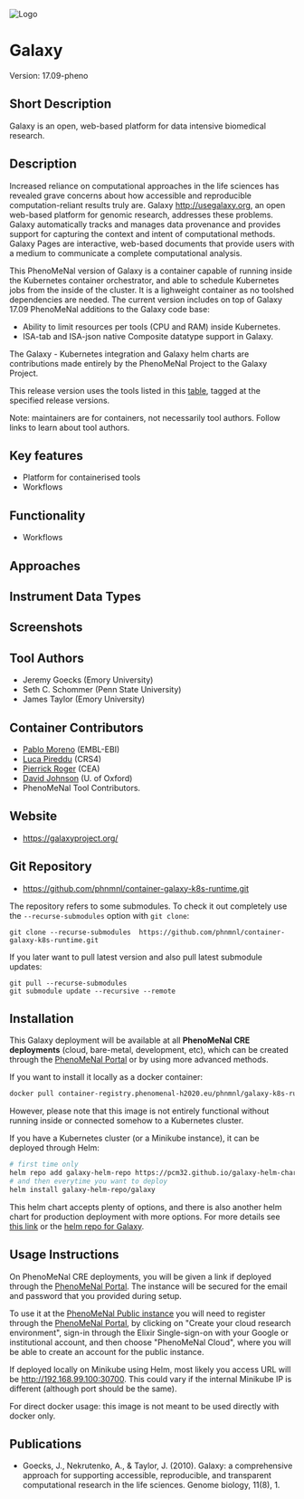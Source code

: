 
![Logo](logo.png)

# Galaxy
Version: 17.09-pheno 

## Short Description

Galaxy is an open, web-based platform for data intensive biomedical research.

## Description
Increased reliance on computational approaches in the life sciences has revealed grave concerns about how accessible and reproducible computation-reliant results truly are. Galaxy http://usegalaxy.org, an open web-based platform for genomic research, addresses these problems. Galaxy automatically tracks and manages data provenance and provides support for capturing the context and intent of computational methods. Galaxy Pages are interactive, web-based documents that provide users with a medium to communicate a complete computational analysis.

This PhenoMeNal version of Galaxy is a container capable of running inside the Kubernetes container orchestrator, and able to schedule Kubernetes jobs from the inside of the cluster. It is a lighweight container as no toolshed dependencies are needed. The current version includes on top of Galaxy 17.09 PhenoMeNal additions to the Galaxy code base:

- Ability to limit resources per tools (CPU and RAM) inside Kubernetes.
- ISA-tab and ISA-json native Composite datatype support in Galaxy.

The Galaxy - Kubernetes integration and Galaxy helm charts are contributions made entirely by the PhenoMeNal Project to the Galaxy Project.

This release version uses the tools listed in this [table](https://github.com/phnmnl/container-galaxy-k8s-runtime/blob/master/cerebellin-tools.md), tagged at the specified release versions.

Note: maintainers are for containers, not necessarily tool authors. Follow links to learn about tool authors.


## Key features

- Platform for containerised tools
- Workflows

## Functionality

- Workflows

## Approaches
  
## Instrument Data Types

## Screenshots

## Tool Authors

- Jeremy Goecks (Emory University)
- Seth C. Schommer (Penn State University)
- James Taylor (Emory University)

## Container Contributors

- [Pablo Moreno](https://github.com/pcm32) (EMBL-EBI)
- [Luca Pireddu](https://github.com/ilveroluca) (CRS4)
- [Pierrick Roger](https://github.com/pkrog) (CEA)
- [David Johnson](https://github.com/djcomlab) (U. of Oxford)
- PhenoMeNal Tool Contributors.

## Website

- https://galaxyproject.org/


## Git Repository

- https://github.com/phnmnl/container-galaxy-k8s-runtime.git

The repository refers to some submodules.  To check it out completely use the `--recurse-submodules` option with `git clone`:

    git clone --recurse-submodules  https://github.com/phnmnl/container-galaxy-k8s-runtime.git

If you later want to pull latest version and also pull latest submodule updates:

    git pull --recurse-submodules
    git submodule update --recursive --remote


## Installation 

This Galaxy deployment will be available at all **PhenoMeNal CRE deployments** (cloud, bare-metal, development, etc), which can be created through the [PhenoMeNal Portal](https://portal.phenomenal-h2020.eu/) or by using more advanced methods.

If you want to install it locally as a docker container:

```bash
docker pull container-registry.phenomenal-h2020.eu/phnmnl/galaxy-k8s-runtime
```

However, please note that this image is not entirely functional without running inside or connected somehow to a Kubernetes cluster.

If you have a Kubernetes cluster (or a Minikube instance), it can be deployed through Helm:

```bash
# first time only
helm repo add galaxy-helm-repo https://pcm32.github.io/galaxy-helm-charts
# and then everytime you want to deploy
helm install galaxy-helm-repo/galaxy
```

This helm chart accepts plenty of options, and there is also another helm chart for production deployment with more options. For more details see [this link](https://github.com/phnmnl/phenomenal-h2020/wiki/QuickStart-Installation-for-Local-PhenoMeNal-Workflow) or the [helm repo for Galaxy](https://github.com/galaxyproject/galaxy-kubernetes/blob/master/README.md).


## Usage Instructions

On PhenoMeNal CRE deployments, you will be given a link if deployed through the [PhenoMeNal Portal](https://portal.phenomenal-h2020.eu/). The instance will be secured for the email and password that you provided during setup. 

To use it at the [PhenoMeNal Public instance](https://public.phenomenal-h2020.eu/) you will need to register through the [PhenoMeNal Portal](https://portal.phenomenal-h2020.eu/home), by clicking on "Create your cloud research environment", sign-in through the Elixir Single-sign-on with your Google or institutional account, and then choose "PhenoMeNal Cloud", where you will be able to create an account for the public instance.

If deployed locally on Minikube using Helm, most likely you access URL will be http://192.168.99.100:30700. This could vary if the internal Minikube IP is different (although port should be the same).

For direct docker usage: this image is not meant to be used directly with docker only.

## Publications

- Goecks, J., Nekrutenko, A., & Taylor, J. (2010). Galaxy: a comprehensive approach for supporting accessible, reproducible, and transparent computational research in the life sciences. Genome biology, 11(8), 1.

